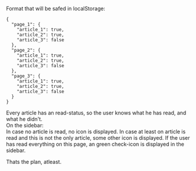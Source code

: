 Format that will be safed in localStorage:  
```
{
  "page_1": {
    "article_1": true,
    "article_2": true,
    "article_3": false
  },
  "page_2": {
    "article_1": true,
    "article_2": true,
    "article_3": false
  },
  "page_3": {
    "article_1": true,
    "article_2": true,
    "article_3": false
  }
}
```

Every article has an read-status, so the user knows what he has read, and what he didn't.  
On the sidebar:  
In case no article is read, no icon is displayed. In case at least on article is read and this is not the only article, some other icon is displayed. If the user has read everything on this page, an green check-icon is displayed in the sidebar.  

Thats the plan, atleast.

